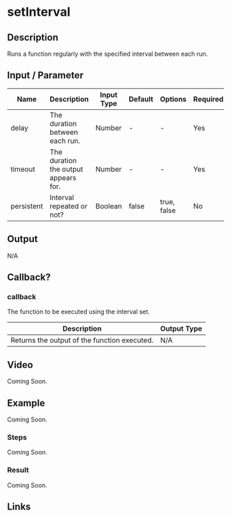 ﻿# setInterval

## Description

Runs a function regularly with the specified interval between each run.

## Input / Parameter

| Name | Description | Input Type | Default | Options | Required |
| ------ | ------ | ------ | ------ | ------ | ------ |
| delay | The duration between each run. | Number | - | - | Yes |
| timeout | The duration the output appears for. | Number | - | - | Yes |
| persistent | Interval repeated or not? | Boolean | false | true, false | No |

## Output

N/A

## Callback?

### callback

The function to be executed using the interval set.

| Description | Output Type |
| ------ | ------ |
| Returns the output of the function executed. | N/A |

## Video

Coming Soon.

<!-- Format: [![Video]({image-path})]({url-link}) -->

## Example

Coming Soon.

<!-- Share a scenario, like a user requirements. -->

### Steps

Coming Soon.

<!-- Show the steps and share some screenshots.

1. .....

Format: ![]({image-path}) -->

### Result

Coming Soon.

<!-- Explain the output.

Format: ![]({image-path}) -->

## Links